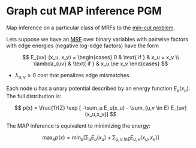 # Graph cut MAP inference PGM
Map inference on a particular class of MRFs to the [min-cut problem](graph_cut.md). 

Lets suppose we have an [MRF](markov_random_fields.md) over binary variables with pairwise factors with edge energies (negative log-edge factors) have the form

$$
E_{uv} (x_u, x_v) = \begin{cases}
    0 & \text{ if } & x_u = x_v \\
    \lambda_{uv} & \text{ if } & x_u \ne x_v
\end{cases}
$$

* $\lambda_{u,v} \ge 0$ cost that penalizes edge mismatches

Each node $u$ has a unary potential described by an energy function $E_u(x_u)$. The full distribution is:

$$
p(x) = \frac{1}{Z} \exp [ -\sum_u E_u(x_u) - \sum_{u,v \in E} E_{uv}(x_u,x_v)]
$$

The MAP inference is equivalent to minimizing the energy:

$$
\max_x p(x) = \min_x [\sum_u E_u(x_u) + \sum_{u,v\ in E} E_{u,v}(x_u, x_v)]
$$

